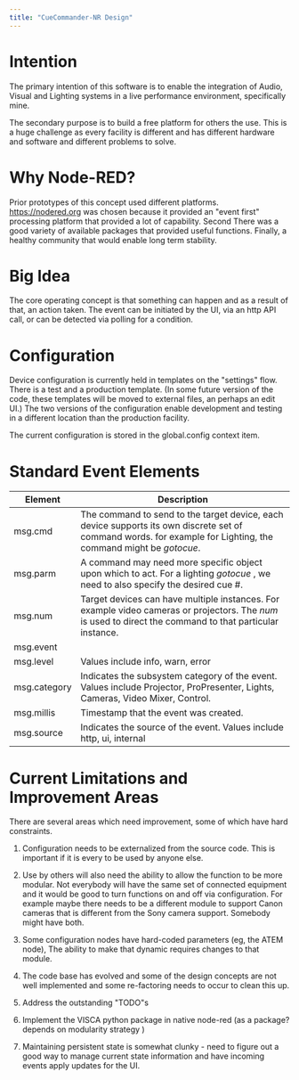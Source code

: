 ```yaml
---
title: "CueCommander-NR Design"
---
```


# Intention

The primary intention of this software is to enable the integration of Audio, Visual and Lighting systems in a live performance environment, specifically mine.

The secondary purpose is to build a free platform for others the use. This is a huge challenge as every facility is different and has different hardware and software and different problems to solve.

# Why Node-RED?

Prior prototypes of this concept used different platforms. <https://nodered.org> was chosen because it provided an "event first" processing platform that provided a lot of capability. Second There was a good variety of available packages that provided useful functions. Finally, a healthy community that would enable long term stability.

# Big Idea

The core operating concept is that something can happen and as a result of that, an action taken. The event can be initiated by the UI, via an http API call, or can be detected via polling for a condition.

# Configuration

Device configuration is currently held in templates on the "settings" flow. There is a test and a production template. (In some future version of the code, these templates will be moved to external files, an perhaps an edit UI.) The two versions of the configuration enable development and testing in a different location than the production facility.

The current configuration is stored in the global.config context item.

# Standard Event Elements

| Element      | Description                                                                                                                                                     |
|--------------|-----------------------------------------------------------------------------------------------------------------------------------------------------------------|
| msg.cmd      | The command to send to the target device, each device supports its own discrete set of command words. for example for Lighting, the command might be *gotocue*. |
| msg.parm     | A command may need more specific object upon which to act. For a lighting *gotocue* , we need to also specify the desired cue #.                                |
| msg.num      | Target devices can have multiple instances. For example video cameras or projectors. The *num* is used to direct the command to that particular instance.       |
| msg.event    |                                                                                                                                                                 |
| msg.level    | Values include info, warn, error                                                                                                                                |
| msg.category | Indicates the subsystem category of the event. Values include Projector, ProPresenter, Lights, Cameras, Video Mixer, Control.                                   |
| msg.millis   | Timestamp that the event was created.                                                                                                                           |
| msg.source   | Indicates the source of the event. Values include http, ui, internal                                                                                            |

# Current Limitations and Improvement Areas

There are several areas which need improvement, some of which have hard constraints.

1.  Configuration needs to be externalized from the source code. This is important if it is every to be used by anyone else.

2.  Use by others will also need the ability to allow the function to be more modular. Not everybody will have the same set of connected equipment and it would be good to turn functions on and off via configuration. For example maybe there needs to be a different module to support Canon cameras that is different from the Sony camera support. Somebody might have both.

3.  Some configuration nodes have hard-coded parameters (eg, the ATEM node), The ability to make that dynamic requires changes to that module.

4.  The code base has evolved and some of the design concepts are not well implemented and some re-factoring needs to occur to clean this up.

5.  Address the outstanding "TODO"s

6.  Implement the VISCA python package in native node-red (as a package? depends on modularity strategy )

7.  Maintaining persistent state is somewhat clunky - need to figure out a good way to manage current state information and have incoming events apply updates for the UI.
